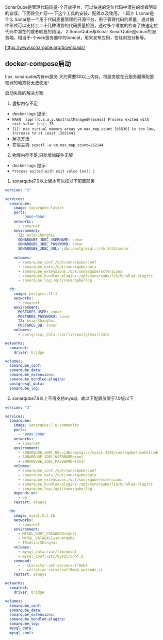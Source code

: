 SonarQube是管理代码质量-个开放平台，可以快速的定位代码中潜在的或者明显的错误，下面将会介绍一-下这个工具的安装、配置以及使用。
1.简介
1.sonar是什么
Sonar是一个用于代码质量管理的开源平台，用于管理代码的质量，通过插件形式可以支持工二十几种语言的代码质量检测，通过多个维度的检查了快速定位代码中潜在的或者明显的错误。
2.SonarQube与Sonar SonarQube是sonar的服务端，相当于-个web服务器中的tomcat，用来发布应用，在线浏览分析等。


https://www.sonarqube.org/downloads/


## docker-compose启动

tips: sonarqube内有es服务 大约需要3G以上内存，将服务放在云服务器等配置较弱的地方将无法使用!

启动失败的解决方案:
1. 虚拟内存不足
  - docker logs 提示:
  - `WARN  app[][o.s.a.p.AbstractManagedProcess] Process exited with exit value [es]: 78`
  - `[1]: max virtual memory areas vm.max_map_count [65530] is too low, increase to at least [262144]`
  - 解决方法:
  - 在宿主机: `sysctl -w vm.max_map_count=262144`
2. 物理内存不足,只能增加硬件无解
  - docker logs 提示:
  - `Process exited with exit value [es]: 1`
  


1. sonarqube7.9以上版本可以按以下配置部署 

```yaml
version: "3"

services:
  sonarqube:
    image: sonarqube:latest
    ports:
      - "9000:9000"
    networks:
      - sonarnet
    environment:
      TZ: Asia/Shanghai
      SONARQUBE_JDBC_USERNAME: sonar
      SONARQUBE_JDBC_PASSWORD: sonar
      SONARQUBE_JDBC_URL: jdbc:postgresql://db:5432/sonar
      
    volumes:
      - sonarqube_conf:/opt/sonarqube/conf
      - sonarqube_data:/opt/sonarqube/data
      - sonarqube_extensions:/opt/sonarqube/extensions
      - sonarqube_bundled-plugins:/opt/sonarqube/lib/bundled-plugins
      - sonarqube_log:/opt/sonarqube/log

  db:
    image: postgres:11.1
    networks:
      - sonarnet
    environment:
      POSTGRES_USER: sonar
      POSTGRES_PASSWORD: sonar
      TZ: Asia/Shanghai
      POSTGRES_DB: sonar
    volumes:
      - postgresql_data:/var/lib/postgresql/data

networks:
  sonarnet:
    driver: bridge

volumes:
  sonarqube_conf:
  sonarqube_data:
  sonarqube_extensions:
  sonarqube_bundled-plugins:
  postgresql_data:
  sonarqube_log:
```

2. sonarqube7.9以上不再支持mysql，故以下配置仅限于7.9版以下

```yaml
version: "3"

services:
  sonarqube:
    image: sonarqube:7.8-community
    ports:
      - "9000:9000"
    networks:
      - sonarnet
    environment:
      - SONARQUBE_JDBC_URL=jdbc:mysql://mysql:3306/sonarqube?useUnicode=true&characterEncoding=utf8&rewriteBatchedStatements=true&useConfigs=maxPerformance
      - SONARQUBE_JDBC_USERNAME=root
      - SONARQUBE_JDBC_PASSWORD=sonar
    volumes:
      - sonarqube_conf:/opt/sonarqube/conf
      - sonarqube_data:/opt/sonarqube/data
      - sonarqube_extensions:/opt/sonarqube/extensions
      - sonarqube_bundled-plugins:/opt/sonarqube/lib/bundled-plugins
      - sonarqube_log:/opt/sonarqube/log
    depends_on:
      - db
    restart: always

  db:
    image: mysql:5.7.16
    networks:
      - sonarnet
    environment:
      - MYSQL_ROOT_PASSWORD=sonar
      - MYSQL_DATABASE=sonarqube
      - TZ=Asia/Shanghai
    volumes:
      - mysql_data:/var/lib/mysql
      - mysql_conf:/etc/mysql/conf.d
    command:
      - --character-set-server=utf8mb4 
      - --collation-server=utf8mb4_unicode_ci
    restart: always

networks:
  sonarnet:
    driver: bridge

volumes:
  sonarqube_conf:
  sonarqube_data:
  sonarqube_extensions:
  sonarqube_bundled-plugins:
  sonarqube_log:
  mysql_data:
  mysql_conf:
```